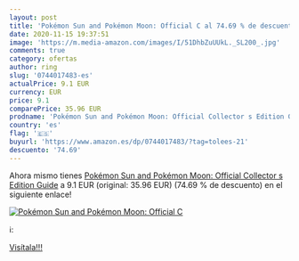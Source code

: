 ```yaml
---
layout: post
title: 'Pokémon Sun and Pokémon Moon: Official C al 74.69 % de descuento'
date: 2020-11-15 19:37:51
image: 'https://m.media-amazon.com/images/I/51DhbZuUUkL._SL200_.jpg'
comments: true
category: ofertas
author: ring
slug: '0744017483-es'
actualPrice: 9.1 EUR
currency: EUR
price: 9.1
comparePrice: 35.96 EUR
prodname: 'Pokémon Sun and Pokémon Moon: Official Collector s Edition Guide'
country: 'es'
flag: '🇪🇸'
buyurl: 'https://www.amazon.es/dp/0744017483/?tag=tolees-21'
descuento: '74.69'
---
```


Ahora mismo tienes [Pokémon Sun and Pokémon Moon: Official Collector s Edition Guide](https://www.amazon.es/dp/0744017483/?tag=tolees-21) a 9.1 EUR (original: 35.96 EUR) (74.69 %  de descuento) en el siguiente enlace!

[![Pokémon Sun and Pokémon Moon: Official C](https://m.media-amazon.com/images/I/51DhbZuUUkL._SL200_.jpg)](https://www.amazon.es/dp/0744017483/?tag=tolees-21)

ℹ️:


[Visítala!!!](https://www.amazon.es/dp/0744017483/?tag=tolees-21)
